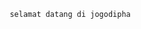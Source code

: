              selamat datang di jogodipha


<!---
Heriwin/Heriwin is a ✨ special ✨ repository because its `README.md` (this file) appears on your GitHub profile.
You can click the Preview link to take a look at your changes.
--->
